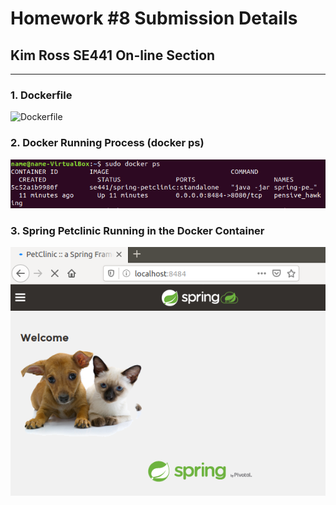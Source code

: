 # Homework #8 Submission Details
## Kim Ross SE441 On-line Section
---
### 1.  Dockerfile
![Dockerfile](Dockerfile)   

### 2.  Docker Running Process (docker ps)
![Docker ps](figures/docker_ps.png)

### 3.  Spring Petclinic Running in the Docker Container
![Running Container](figures/docker_8484.png)
